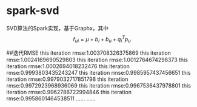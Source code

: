 # spark-svd
SVD算法的Spark实现，基于Graphx，其中
$$
\hat r_{ui} = \mu + b_i + b _u+q_{i}^Tp_{u}
$$

##迭代RMSE
this iteration rmse:1.003708326375869
this iteration rmse:1.0024169690529803
this iteration rmse:1.0012764674298373
this iteration rmse:1.0002694018232476
this iteration rmse:0.9993803435243247
this iteration rmse:0.9985957437456651
this iteration rmse:0.9979032717851798
this iteration rmse:0.9972923968936069
this iteration rmse:0.9967536437978801
this iteration rmse:0.9962786722994846
this iteration rmse:0.9958601464538511
......
......